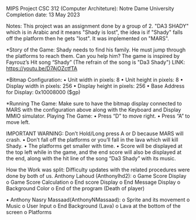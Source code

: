 MIPS Project
CSC 312 (Computer Architeture):
Notre Dame University
Completion date: 13 May 2023

Notes:
This project was an assignment done by a group of 2.
"DA3 SHADY" which is in Arabic and it means "Shady is lost", the idea is if "Shady" falls off the platform then he gets "lost".
It was implemented on "MARS".

*Story of the Game:
Shady needs to find his family. He must jump through the platforms to reach them.
Can you help him?
The game is inspired by Fayrouz’s Hit song “Shady” (The refrain of the song is "Da3 Shady")
LINK: https://youtu.be/D7AjOZctfTA


*Bitmap Configuration:
• Unit width in pixels: 8
• Unit height in pixels: 8
• Display width in pixels: 256
• Display height in pixels: 256
• Base Address for Display: 0x10008000 ($gp)

*Running The Game:
Make sure to have the bitmap display connected to MARS with the configuration above along with the Keyboard and Display MMIO simulator.
Playing The Game:
• Press “D” to move right.
• Press “A” to move left.

IMPORTANT WARNING: Don’t Hold/Long press A or D because MARS will crash.
• Don’t fall off the platforms or you’ll fall in the lava which will kill Shady.
• The platforms get smaller with time.
• Score will be displayed at the top left while in the game, and the end score will also be displayed at the end, along with the hit line of the song “Da3 Shady” with its music.

How the Work was split:
Difficulty updates with the related procedures were done by both of us.
Anthony Lahoud (Anthonylhd2):
o Game Score Display
o Game Score Calculation
o End score Display
o End Message Display
o Background Color
o End of the program (Death of player)

• Anthony Nasry Massaad(AnthonyNMassaad):
o Sprite and its movement
o Music
o User Input
o End Background (Lava)
o Lava at the bottom of the screen
o Platforms
